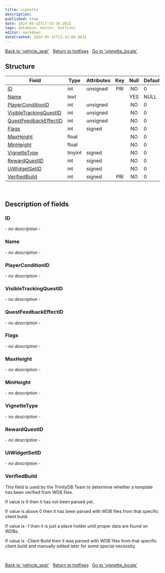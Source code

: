 ```yaml
---
title: vignette
description: 
published: true
date: 2024-05-15T17:53:36.381Z
tags: database, master, hotfixes
editor: markdown
dateCreated: 2024-05-15T12:31:08.883Z
---
```


<a href="https://trinitycore.info/en/database/master/hotfixes/vehicle_seat" class="mt-5 v-btn v-btn--depressed v-btn--flat v-btn--outlined theme--light v-size--default darkblue--text text--lighten-3"><span class="v-btn__content"><i aria-hidden="true" class="v-icon notranslate v-icon--left mdi mdi-arrow-left theme--light"></i><span>Back to 'vehicle_seat'</span></span></a>&nbsp;&nbsp;&nbsp;<a href="https://trinitycore.info/en/database/master/hotfixes/home" class="mt-5 v-btn v-btn--depressed v-btn--flat v-btn--outlined theme--light v-size--default darkblue--text text--lighten-3"><span class="v-btn__content"><i aria-hidden="true" class="v-icon notranslate v-icon--left mdi mdi-home-outline theme--light"></i><span>Return to hotfixes</span></span></a>&nbsp;&nbsp;&nbsp;<a href="https://trinitycore.info/en/database/master/hotfixes/vignette_locale" class="mt-5 v-btn v-btn--depressed v-btn--flat v-btn--outlined theme--light v-size--default darkblue--text text--lighten-3"><span class="v-btn__content"><span>Go to 'vignette_locale'</span><i aria-hidden="true" class="v-icon notranslate v-icon--right mdi mdi-arrow-right theme--light"></i></span></a>

## Structure

| Field | Type | Attributes | Key | Null | Default | Extra | Comment |
| --- | --- | --- | :---: | :---: | --- | --- | --- |
| [ID](#id-alt) | int | unsigned | PRI | NO | 0 |  |  |
| [Name](#name-alt) | text |  |  | YES | NULL |  |  |
| [PlayerConditionID](#playerconditionid) | int | unsigned |  | NO | 0 |  |  |
| [VisibleTrackingQuestID](#visibletrackingquestid) | int | unsigned |  | NO | 0 |  |  |
| [QuestFeedbackEffectID](#questfeedbackeffectid) | int | unsigned |  | NO | 0 |  |  |
| [Flags](#flags) | int | signed |  | NO | 0 |  |  |
| [MaxHeight](#maxheight) | float |  |  | NO | 0 |  |  |
| [MinHeight](#minheight) | float |  |  | NO | 0 |  |  |
| [VignetteType](#vignettetype) | tinyint | signed |  | NO | 0 |  |  |
| [RewardQuestID](#rewardquestid) | int | signed |  | NO | 0 |  |  |
| [UiWidgetSetID](#uiwidgetsetid) | int | signed |  | NO | 0 |  |  |
| [VerifiedBuild](#verifiedbuild) | int | signed | PRI | NO | 0 |  |  |
&nbsp;
## Description of fields

### ID <!-- {#id-alt} -->
*- no description -*
&nbsp;

### Name <!-- {#name-alt} -->
*- no description -*
&nbsp;

### PlayerConditionID
*- no description -*
&nbsp;

### VisibleTrackingQuestID
*- no description -*
&nbsp;

### QuestFeedbackEffectID
*- no description -*
&nbsp;

### Flags
*- no description -*
&nbsp;

### MaxHeight
*- no description -*
&nbsp;

### MinHeight
*- no description -*
&nbsp;

### VignetteType
*- no description -*
&nbsp;

### RewardQuestID
*- no description -*
&nbsp;

### UiWidgetSetID
*- no description -*
&nbsp;

### VerifiedBuild
This field is used by the TrinityDB Team to determine whether a template has been verified from WDB files.

If value is 0 then it has not been parsed yet.

If value is above 0 then it has been parsed with WDB files from that specific client build.

If value is -1 then it is just a place holder until proper data are found on WDBs.

If value is -Client Build then it was parsed with WDB files from that specific client build and manually edited later for some special necessity.

&nbsp;

<a href="https://trinitycore.info/en/database/master/hotfixes/vehicle_seat" class="mt-5 v-btn v-btn--depressed v-btn--flat v-btn--outlined theme--light v-size--default darkblue--text text--lighten-3"><span class="v-btn__content"><i aria-hidden="true" class="v-icon notranslate v-icon--left mdi mdi-arrow-left theme--light"></i><span>Back to 'vehicle_seat'</span></span></a>&nbsp;&nbsp;&nbsp;<a href="https://trinitycore.info/en/database/master/hotfixes/home" class="mt-5 v-btn v-btn--depressed v-btn--flat v-btn--outlined theme--light v-size--default darkblue--text text--lighten-3"><span class="v-btn__content"><i aria-hidden="true" class="v-icon notranslate v-icon--left mdi mdi-home-outline theme--light"></i><span>Return to hotfixes</span></span></a>&nbsp;&nbsp;&nbsp;<a href="https://trinitycore.info/en/database/master/hotfixes/vignette_locale" class="mt-5 v-btn v-btn--depressed v-btn--flat v-btn--outlined theme--light v-size--default darkblue--text text--lighten-3"><span class="v-btn__content"><span>Go to 'vignette_locale'</span><i aria-hidden="true" class="v-icon notranslate v-icon--right mdi mdi-arrow-right theme--light"></i></span></a>
